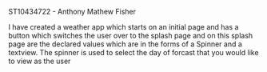 ST10434722 - Anthony Mathew Fisher

I have created a weather app which starts on an initial page and has a button which switches the user over to the splash page and on this splash page are the declared values which are in the forms of a Spinner and a textview. The spinner is used to select the day of forcast that you would like to view as the user
